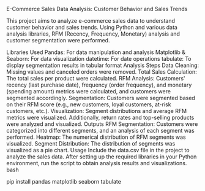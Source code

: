 E-Commerce Sales Data Analysis: Customer Behavior and Sales Trends

This project aims to analyze e-commerce sales data to understand customer behavior and sales trends. Using Python and various data analysis libraries, RFM (Recency, Frequency, Monetary) analysis and customer segmentation were performed.

Libraries Used
Pandas: For data manipulation and analysis
Matplotlib & Seaborn: For data visualization
datetime: For date operations
tabulate: To display segmentation results in tabular format
Analysis Steps
Data Cleaning: Missing values and canceled orders were removed.
Total Sales Calculation: The total sales per product were calculated.
RFM Analysis: Customers' recency (last purchase date), frequency (order frequency), and monetary (spending amount) metrics were calculated, and customers were segmented accordingly.
Segmentation: Customers were segmented based on their RFM score (e.g., new customers, loyal customers, at-risk customers, etc.).
Visualization: Segment distributions and average RFM metrics were visualized. Additionally, return rates and top-selling products were analyzed and visualized.
Outputs
RFM Segmentation: Customers were categorized into different segments, and an analysis of each segment was performed.
Heatmap: The numerical distribution of RFM segments was visualized.
Segment Distribution: The distribution of segments was visualized as a pie chart.
Usage
Include the data.csv file in the project to analyze the sales data.
After setting up the required libraries in your Python environment, run the script to obtain analysis results and visualizations.
bash

pip install pandas matplotlib seaborn tabulate

